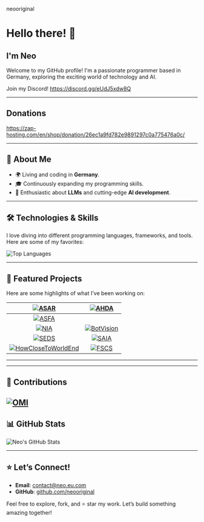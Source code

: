neooriginal
# Hello there! 👋  
## I'm Neo  

Welcome to my GitHub profile! I'm a passionate programmer based in Germany, exploring the exciting world of technology and AI.  

Join my Discord! 
https://discord.gg/eUdJ5xdw8Q

---

## Donations
https://zap-hosting.com/en/shop/donation/26ec1a9fd782e9891297c0a775476a0c/

---

## 🌟 About Me  

- 🌍 Living and coding in **Germany**.  
- 🎓 Continuously expanding my programming skills.  
- 🤖 Enthusiastic about **LLMs** and cutting-edge **AI development**.  

---

## 🛠️ Technologies & Skills  

I love diving into different programming languages, frameworks, and tools. Here are some of my favorites:  

![Top Languages](https://github-readme-stats.vercel.app/api/top-langs/?username=neooriginal&layout=compact&theme=tokyonight)  

---

## 🚀 Featured Projects  

Here are some highlights of what I’ve been working on:  

| [![ASAR](https://github-readme-stats.vercel.app/api/pin/?username=neooriginal&repo=ASAR&theme=tokyonight)](https://github.com/neooriginal/ASAR) | [![AHDA](https://github-readme-stats.vercel.app/api/pin/?username=neooriginal&repo=AHDA&theme=tokyonight)](https://github.com/neooriginal/AHDA) |  
|:----------------------------------------------------------:|:----------------------------------------------------------:|  
 [![ASFA](https://github-readme-stats.vercel.app/api/pin/?username=neooriginal&repo=ASFA&theme=tokyonight)](https://github.com/neooriginal/ASFA) |  
| [![NIA](https://github-readme-stats.vercel.app/api/pin/?username=neooriginal&repo=NIA&theme=tokyonight)](https://github.com/neooriginal/NIA) | [![BotVision](https://github-readme-stats.vercel.app/api/pin/?username=neooriginal&repo=BotVision&theme=tokyonight)](https://github.com/neooriginal/BotVision) |  
| [![SEDS](https://github-readme-stats.vercel.app/api/pin/?username=neooriginal&repo=SEDS&theme=tokyonight)](https://github.com/neooriginal/SEDS) |  [![SAIA](https://github-readme-stats.vercel.app/api/pin/?username=neooriginal&repo=SAIA&theme=tokyonight)](https://github.com/neooriginal/SAIA) |  
| [![HowCloseToWorldEnd](https://github-readme-stats.vercel.app/api/pin/?username=neooriginal&repo=HowCloseToWorldEnd&theme=tokyonight)](https://github.com/neooriginal/HowCloseToWorldEnd)  |  [![FSCS](https://github-readme-stats.vercel.app/api/pin/?username=neooriginal&repo=FSCS&theme=tokyonight)](https://github.com/neooriginal/FSCS) |  


---

---

## 🤝 Contributions

[![OMI](https://github-readme-stats.vercel.app/api/pin/?username=BasedHardware&repo=omi&theme=tokyonight)](https://github.com/BasedHardware/omi)
---

## 📊 GitHub Stats  

![Neo's GitHub Stats](https://github-readme-stats.vercel.app/api?username=neooriginal&show_icons=true&theme=tokyonight&hide_rank=true)  

---

## ⭐ Let’s Connect!  

- **Email**: [contact@neo.eu.com](mailto:contact@neo.eu.com)  
- **GitHub**: [github.com/neooriginal](https://github.com/neooriginal)  

Feel free to explore, fork, and ⭐ star my work. Let’s build something amazing together!  
